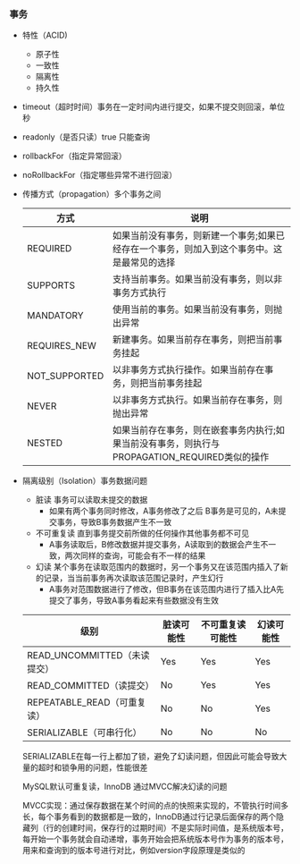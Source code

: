### 事务

- 特性（ACID)
  - 原子性
  - 一致性
  - 隔离性
  - 持久性
  
- timeout（超时时间）事务在一定时间内进行提交，如果不提交则回滚，单位秒

- readonly（是否只读）true 只能查询

- rollbackFor（指定异常回滚）

- noRollbackFor（指定哪些异常不进行回滚）

- 传播方式（propagation）多个事务之间

  | 方式          | 说明                                                         |
  | ------------- | ------------------------------------------------------------ |
  | REQUIRED      | 如果当前没有事务，则新建一个事务;如果已经存在一个事务，则加入到这个事务中。这是最常见的选择 |
  | SUPPORTS      | 支持当前事务。如果当前没有事务，则以非事务方式执行           |
  | MANDATORY     | 使用当前的事务。如果当前没有事务，则抛出异常                 |
  | REQUIRES_NEW  | 新建事务。如果当前存在事务，则把当前事务挂起                 |
  | NOT_SUPPORTED | 以非事务方式执行操作。如果当前存在事务，则把当前事务挂起     |
  | NEVER         | 以非事务方式执行。如果当前存在事务，则抛出异常               |
  | NESTED        | 如果当前存在事务，则在嵌套事务内执行;如果当前没有事务，则执行与PROPAGATION_REQUIRED类似的操作 |

- 隔离级别（Isolation）事务数据问题

  - 脏读 事务可以读取未提交的数据
    - 如果有两个事务同时修改，A事务修改了之后 B事务是可见的，A未提交事务，导致B事务数据产生不一致
  - 不可重复读 直到事务提交前所做的任何操作其他事务都不可见
    - A事务读取后，B修改数据并提交事务，A读取到的数据会产生不一致，两次同样的查询，可能会有不一样的结果
  - 幻读 某个事务在读取范围内的数据时，另一个事务又在该范围内插入了新的记录，当当前事务再次读取该范围记录时，产生幻行
    - A事务对范围数据进行了修改，但B事务在该范围内进行了插入比A先提交了事务，导致A事务看起来有些数据没有生效

  | 级别                         | 脏读可能性 | 不可重复读可能性 | 幻读可能性 |
  | ---------------------------- | ---------- | ---------------- | ---------- |
  | READ_UNCOMMITTED（未读提交） | Yes        | Yes              | Yes        |
  | READ_COMMITTED（读提交）     | No         | Yes              | Yes        |
  | REPEATABLE_READ（可重复读）  | No         | No               | Yes        |
  | SERIALIZABLE（可串行化）     | No         | No               | No         |

  SERIALIZABLE在每一行上都加了锁，避免了幻读问题，但因此可能会导致大量的超时和锁争用的问题，性能很差

  MySQL默认可重复读，InnoDB 通过MVCC解决幻读的问题

  MVCC实现：通过保存数据在某个时间的点的快照来实现的，不管执行时间多长，每个事务看到的数据都是一致的，InnoDB通过行记录后面保存的两个隐藏列（行的创建时间，保存行的过期时间）不是实际时间值，是系统版本号，每开始一个事务就会自动递增，事务开始会把系统版本号作为事务的版本号，用来和查询到的版本号进行对比，例如version字段原理是类似的
  
  

